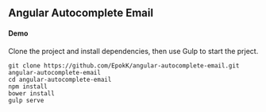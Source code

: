 ## Angular Autocomplete Email

#### Demo
Clone the project and install dependencies, then use Gulp to start the prject.
```shell
git clone https://github.com/EpokK/angular-autocomplete-email.git angular-autocomplete-email
cd angular-autocomplete-email
npm install
bower install
gulp serve
```
